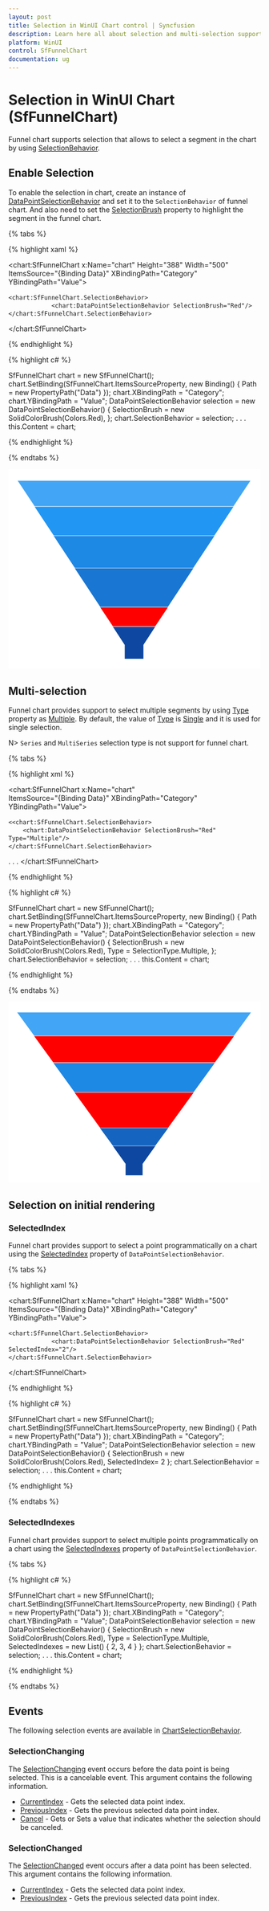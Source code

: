```yaml
---
layout: post
title: Selection in WinUI Chart control | Syncfusion
description: Learn here all about selection and multi-selection support in Syncfusion WinUI Chart (SfFunnelChart) control.
platform: WinUI
control: SfFunnelChart
documentation: ug
---
```


# Selection in WinUI Chart (SfFunnelChart)

Funnel chart supports selection that allows to select a segment in the chart by using [SelectionBehavior](). 

## Enable Selection

To enable the selection in chart, create an instance of [DataPointSelectionBehavior]() and set it to the `SelectionBehavior` of funnel chart. And also need to set the [SelectionBrush]() property to highlight the segment in the funnel chart.

{% tabs %}

{% highlight xaml %}

<chart:SfFunnelChart x:Name="chart" 
                    Height="388" Width="500"
                    ItemsSource="{Binding Data}" 
                    XBindingPath="Category"
                    YBindingPath="Value">

    <chart:SfFunnelChart.SelectionBehavior>
                <chart:DataPointSelectionBehavior SelectionBrush="Red"/>
    </chart:SfFunnelChart.SelectionBehavior>

</chart:SfFunnelChart>

{% endhighlight %}

{% highlight c# %}

SfFunnelChart chart = new SfFunnelChart();
chart.SetBinding(SfFunnelChart.ItemsSourceProperty, new Binding() { Path = new PropertyPath("Data") });
chart.XBindingPath = "Category";
chart.YBindingPath = "Value";
DataPointSelectionBehavior selection = new DataPointSelectionBehavior()
{
	SelectionBrush = new SolidColorBrush(Colors.Red),
};
chart.SelectionBehavior = selection;
. . .
this.Content = chart;

{% endhighlight %}

{% endtabs %}

![Selection support in WinUI Chart](Selection_images/winui-chart_segment_selection.png)

## Multi-selection

Funnel chart provides support to select multiple segments by using [Type](https://help.syncfusion.com/cr/winui/Syncfusion.UI.Xaml.Charts.ChartSelectionBehavior.html#Syncfusion_UI_Xaml_Charts_ChartSelectionBehavior_Type) property as [Multiple](). By default, the value of [Type](https://help.syncfusion.com/cr/winui/Syncfusion.UI.Xaml.Charts.ChartSelectionBehavior.html#Syncfusion_UI_Xaml_Charts_ChartSelectionBehavior_Type) is [Single]() and it is used for single selection.

N> `Series` and `MultiSeries` selection type is not support for funnel chart.

{% tabs %}

{% highlight xml %}

<chart:SfFunnelChart x:Name="chart"  
                    ItemsSource="{Binding Data}" 
                    XBindingPath="Category"
                    YBindingPath="Value">

    <<chart:SfFunnelChart.SelectionBehavior>
        <chart:DataPointSelectionBehavior SelectionBrush="Red" Type="Multiple"/>
    </chart:SfFunnelChart.SelectionBehavior>
. . .
</chart:SfFunnelChart>

{% endhighlight %}

{% highlight c# %}

SfFunnelChart chart = new SfFunnelChart();
chart.SetBinding(SfFunnelChart.ItemsSourceProperty, new Binding() { Path = new PropertyPath("Data") });
chart.XBindingPath = "Category";
chart.YBindingPath = "Value";
DataPointSelectionBehavior selection = new DataPointSelectionBehavior()
{
	SelectionBrush = new SolidColorBrush(Colors.Red),
	Type = SelectionType.Multiple,
};
chart.SelectionBehavior = selection;
. . .
this.Content = chart;

{% endhighlight %}

{% endtabs %}

![Multi selection support in WinUI Chart](Selection_images/winui-chart_multi_selection.png)

## Selection on initial rendering

### SelectedIndex

Funnel chart provides support to select a point programmatically on a chart using the [SelectedIndex]() property of `DataPointSelectionBehavior`.

{% tabs %}

{% highlight xaml %}

<chart:SfFunnelChart x:Name="chart" 
                    Height="388" Width="500"
                    ItemsSource="{Binding Data}" 
                    XBindingPath="Category"
                    YBindingPath="Value">

    <chart:SfFunnelChart.SelectionBehavior>
                <chart:DataPointSelectionBehavior SelectionBrush="Red" SelectedIndex="2"/>
    </chart:SfFunnelChart.SelectionBehavior>

</chart:SfFunnelChart>

{% endhighlight %}

{% highlight c# %}

SfFunnelChart chart = new SfFunnelChart();
chart.SetBinding(SfFunnelChart.ItemsSourceProperty, new Binding() { Path = new PropertyPath("Data") });
chart.XBindingPath = "Category";
chart.YBindingPath = "Value";
DataPointSelectionBehavior selection = new DataPointSelectionBehavior()
{
	SelectionBrush = new SolidColorBrush(Colors.Red),
    SelectedIndex= 2
};
chart.SelectionBehavior = selection;
. . .
this.Content = chart;

{% endhighlight %}

{% endtabs %}

### SelectedIndexes

Funnel chart provides support to select multiple points programmatically on a chart using the [SelectedIndexes]() property of `DataPointSelectionBehavior`.

{% tabs %}

{% highlight c# %}

SfFunnelChart chart = new SfFunnelChart();
chart.SetBinding(SfFunnelChart.ItemsSourceProperty, new Binding() { Path = new PropertyPath("Data") });
chart.XBindingPath = "Category";
chart.YBindingPath = "Value";
DataPointSelectionBehavior selection = new DataPointSelectionBehavior()
{
	SelectionBrush = new SolidColorBrush(Colors.Red),
	Type = SelectionType.Multiple,
    SelectedIndexes = new List<int>() { 2, 3, 4 }
};
chart.SelectionBehavior = selection;
. . .
this.Content = chart;

{% endhighlight %}

{% endtabs %}

## Events

The following selection events are available in [ChartSelectionBehavior]().

### SelectionChanging

The [SelectionChanging](https://help.syncfusion.com/cr/winui/Syncfusion.UI.Xaml.Charts.ChartBase.html#Syncfusion_UI_Xaml_Charts_ChartBase_SelectionChanging) event occurs before the data point is being selected. This is a cancelable event. This argument contains the following information.

* [CurrentIndex]() - Gets the selected data point index.
* [PreviousIndex]() - Gets the previous selected data point index.
* [Cancel]() - Gets or Sets a value that indicates whether the selection should be canceled.

### SelectionChanged

The [SelectionChanged](https://help.syncfusion.com/cr/winui/Syncfusion.UI.Xaml.Charts.ChartBase.html#Syncfusion_UI_Xaml_Charts_ChartBase_SelectionChanged) event occurs after a data point has been selected. This argument contains the following information.

* [CurrentIndex]() - Gets the selected data point index.
* [PreviousIndex]() - Gets the previous selected data point index.
